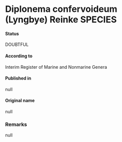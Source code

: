 # Diplonema confervoideum (Lyngbye) Reinke SPECIES

#### Status
DOUBTFUL

#### According to
Interim Register of Marine and Nonmarine Genera

#### Published in
null

#### Original name
null

### Remarks
null